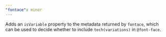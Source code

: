 ```yaml
---
"fontace": minor
---
```


Adds an `isVariable` property to the metadata returned by `fontace`, which can be used to decide whether to include `tech(variations)` in `@font-face`.
